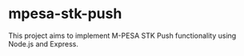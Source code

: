 # mpesa-stk-push
This project aims to implement M-PESA STK Push functionality using Node.js and Express.
